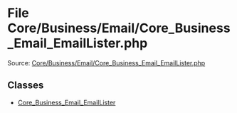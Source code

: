 File Core/Business/Email/Core_Business_Email_EmailLister.php
=========

Source: [Core/Business/Email/Core_Business_Email_EmailLister.php](https://github.com/PrestaShop/PrestaShop/blob/1.6.1.1/Core/Business/Email/Core_Business_Email_EmailLister.php)


Classes
-------

* [Core_Business_Email_EmailLister](class.Core_Business_Email_EmailLister.md)

